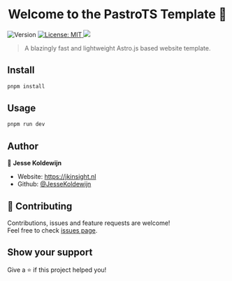 <h1 align="center">Welcome to the PastroTS Template 👋</h1>
<p>
  <img alt="Version" src="https://img.shields.io/badge/version-0.0.1-blue.svg?cacheSeconds=2592000" />
  <a href="https://raw.githubusercontent.com/GlitchTech-Developments/PastroTS-Template/main/LICENCE" target="_blank">
    <img alt="License: MIT" src="https://img.shields.io/badge/License-MIT-yellow.svg" />
  </a>
  <a href="https://github.com/GlitchTech-Developments/PastroTS-Template/actions/workflows/workspace-ci.yml">
    <img src="https://github.com/GlitchTech-Developments/PastroTS-Template/actions/workflows/workspace-ci.yml/badge.svg?branch=main"/>
  </a>
</p>

> A blazingly fast and lightweight Astro.js based website template.

## Install

```sh
pnpm install
```

## Usage

```sh
pnpm run dev
```

## Author

👤 **Jesse Koldewijn**

- Website: https://jkinsight.nl
- Github: [@JesseKoldewijn](https://github.com/JesseKoldewijn)

## 🤝 Contributing

Contributions, issues and feature requests are welcome!<br />Feel free to check [issues page](https://github.com/GlitchTech-Developments/PastroTS-Template/issues).

## Show your support

Give a ⭐️ if this project helped you!
